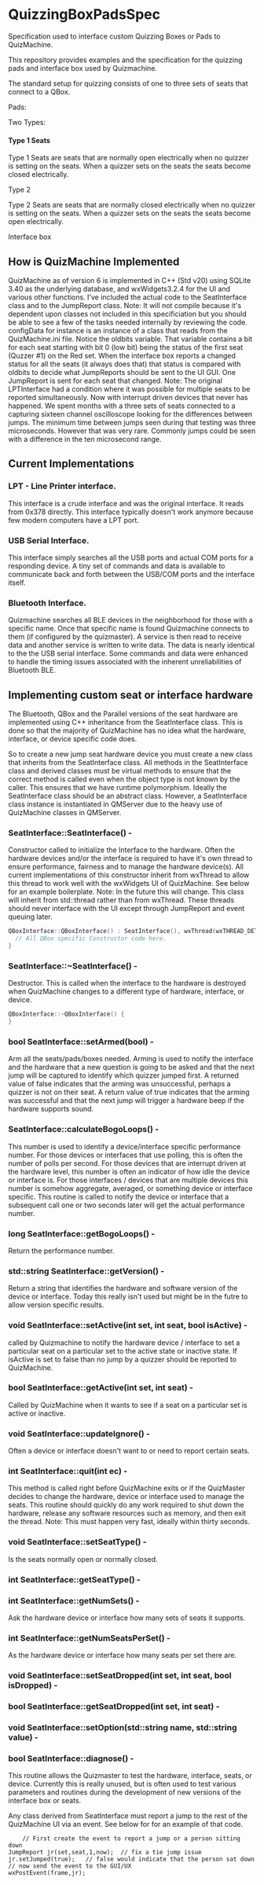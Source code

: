 # QuizzingBoxPadsSpec
Specification used to interface custom Quizzing Boxes or Pads to QuizMachine.

This repository provides examples and the specification for the quizzing pads and interface box used by Quizmachine.

The standard setup for quizzing consists of one to three sets of seats that connect to a QBox. 

Pads:

Two Types:

#### Type 1 Seats

Type 1 Seats are seats that are normally open electrically when no quizzer is setting on the seats.  When a quizzer sets on the seats the seats become closed electrically.

Type 2

Type 2 Seats are seats that are normally closed electrically when no quizzer is setting on the seats.  When a quizzer sets on the seats the seats become open electrically.

Interface box

## How is QuizMachine Implemented

QuizMachine as of version 6 is implemented in C++ (Std v20) using SQLite 3.40 as the underlying database, and wxWidgets3.2.4 for the UI and various other functions.  I've included the actual code to the SeatInterface class and to the JumpReport class.   Note:  It will not compile because it's dependent upon classes not included in this specificiation but you should be able to see a few of the tasks needed internally by reviewing the code.  configData for instance is an instance of a class that reads from the QuizMachine.ini file.   Notice the oldbits variable.  That variable contains a bit for each seat starting with bit 0 (low bit) being the status of the first seat (Quzzer #1) on the Red set.   When the interface box reports a changed status for all the seats (it always does that) that status is compared with oldbits to decide what JumpReports should be sent to the UI GUI.  One JumpReport is sent for each seat that changed.   Note: The original LPTInterface had a condition where it was possible for multiple seats to be reported simultaneously.  Now with interrupt driven devices that never has happened.   We spent months with a three sets of seats connected to a capturing sixteen channel oscilloscope looking for the differences between jumps.  The minimum time between jumps seen during that testing was three microseconds.  However that was very rare.  Commonly jumps could be seen with a difference in the ten microsecond range. 

## Current Implementations

### LPT - Line Printer interface.  

This interface is a crude interface and was the original interface.   It reads from 0x378 directly.   This interface typically doesn't work anymore because few modern computers have a LPT port.

### USB Serial Interface.  

This interface simply searches all the USB ports and actual COM ports for a responding device.  A tiny set of commands and data is available to communicate back and forth between the USB/COM ports and the interface itself.

### Bluetooth Interface.   

Quizmachine searches all BLE devices in the neighborhood for those with a specific name.   Once that specific name is found Quizmachine connects to them (if configured by the quizmaster).   A service is then read to receive data and another service is written to write data.   The data is nearly identical to the the USB serial interface.   Some commands and data were enhanced to handle the timing issues associated with the inherent unreliabilities of Bluetooth BLE.

## Implementing custom seat or interface hardware

The Bluetooth, QBox and the Parallel versions of the seat hardware are implemented using C++ inheritance from the SeatInterface class.   This is done so that the majority of QuizMachine has no idea what the hardware, interface, or device specific code does.  

So to create a new jump seat hardware device you must create a new class that inherits from the SeatInterface class.   All methods in the SeatInterface class and derived classes must be virtual methods to ensure that the correct method is called even when the object type is not known by the caller. This ensures that we have runtime polymorphism.  Ideally the SeatInterface class should be an abstract class.  However, a SeatInterface class instance is instantiated in QMServer due to the heavy use of QuizMachine classes in QMServer.

### SeatInterface::SeatInterface() - 

Constructor called to initialize the Interface to the hardware.  Often the hardware devices and/or the interface is required to have it's own thread to ensure performance, fairness and to manage the hardware device(s).   All current implementations of this constructor inherit from wxThread to allow this thread to work well with the wxWidgets UI of QuizMachine.  See below for an example boilerplate.  Note: In the future this will change.   This class will inherit from std::thread rather than from wxThread.   These threads should never interface with the UI except through JumpReport and event queuing later.  

```C++
QBoxInterface::QBoxInterface() : SeatInterface(), wxThread(wxTHREAD_DETACHED) {
  // All QBox specific Constructor code here.
}
```

### SeatInterface::~SeatInterface() - 

Destructor.   This is called when the interface to the hardware is destroyed when QuizMachine changes to a different type of hardware, interface, or device.

```c++
QBoxInterface::~QBoxInterface() {
}
```

### bool SeatInterface::setArmed(bool) - 

Arm all the seats/pads/boxes needed.  Arming is used to notify the interface and the hardware that a new question is going to be asked and that the next jump will be captured to identify which quizzer jumped first.   A returned value of false indicates that the arming was unsuccessful, perhaps a quizzer is not on their seat.  A return value of true indicates that the arming was successful and that the next jump will trigger a hardware beep if the hardware supports sound.

### SeatInterface::calculateBogoLoops() - 

This number is used to identify a device/interface specific performance number.   For those devices or interfaces that use polling, this is often the number of polls per second.   For those devices that are interrupt driven at the hardware level, this number is often an indicator of how idle the device or interface is.  For those interfaces / devices that are multiple devices this number is somehow aggregate, averaged, or something device or interface specific.   This routine is called to notify the device or interface that a subsequent call one or two seconds later will get the actual performance number.

### long SeatInterface::getBogoLoops() - 

Return the performance number.

### std::string SeatInterface::getVersion() - 

Return a string that identifies the hardware and software version of the device or interface.  Today this really isn't used but might be in the futre to allow version specific results.

### void SeatInterface::setActive(int set, int seat, bool isActive) - 

called by Quizmachine to notify the hardware device / interface to set a particular seat on a particular set to the active state or inactive state.  If isActive is set to false than no jump by a quizzer should be reported to QuizMachine.

### bool SeatInterface::getActive(int set, int seat) - 

Called by QuizMachine when it wants to see if a seat on a particular set is active or inactive.

### void SeatInterface::updateIgnore() - 

Often a device or interface doesn't want to or need to report certain seats.  

### int SeatInterface::quit(int ec) -

This method is called right before QuizMachine exits or if the QuizMaster decides to change the hardware, device or interface used to manage the seats.  This routine should quickly do any work required to shut down the hardware, release any software resources such as memory, and then exit the thread.   Note:  This must happen very fast, ideally within thirty seconds.

### void SeatInterface::setSeatType() - 

Is the seats normally open or normally closed.

### int SeatInterface::getSeatType() -

### int SeatInterface::getNumSets() - 

Ask the hardware device or interface how many sets of seats it supports. 

### int SeatInterface::getNumSeatsPerSet() - 

As the hardware device or interface how many seats per set there are.

### void SeatInterface::setSeatDropped(int set, int seat, bool isDropped) -

### bool SeatInterface::getSeatDropped(int set, int seat) -

### void SeatInterface::setOption(std::string name, std::string value) -

### bool SeatInterface::diagnose() - 

This routine allows the Quizmaster to test the hardware, interface, seats, or device.   Currently this is really unused, but is often used to test various parameters and routines during the development of new versions of the interface box or seats.  

Any class derived from SeatInterface must report a jump to the rest of the QuizMachine UI via an event.   See below for for an example of that code. 

        // First create the event to report a jump or a person sitting down
	JumpReport jr(set,seat,1,now);	// fix a tie jump issue
	jr.setJumped(true);   // false would indicate that the person sat down
	// now send the event to the GUI/UX
	wxPostEvent(frame,jr);
